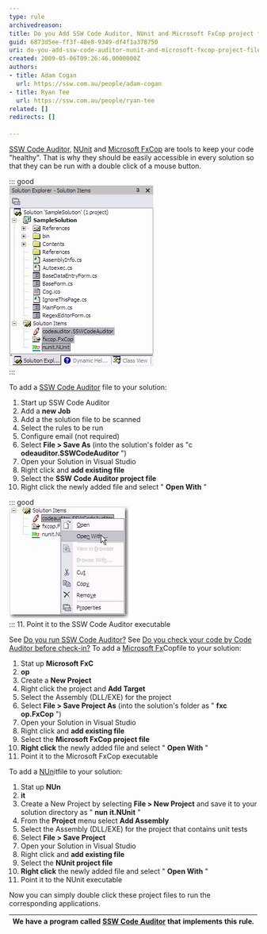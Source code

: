 ```yaml
---
type: rule
archivedreason: 
title: Do you Add SSW Code Auditor, NUnit and Microsoft FxCop project files to your Solution
guid: 6873d5ee-ff3f-48e8-9349-df4f1a378750
uri: do-you-add-ssw-code-auditor-nunit-and-microsoft-fxcop-project-files-to-your-solution
created: 2009-05-06T09:26:46.0000000Z
authors:
- title: Adam Cogan
  url: https://ssw.com.au/people/adam-cogan
- title: Ryan Tee
  url: https://ssw.com.au/people/ryan-tee
related: []
redirects: []

---
```


[SSW Code Auditor](http://www.ssw.com.au/ssw/CodeAuditor/Default.aspx), [NUnit](http://www.ssw.com.au/ssw/Standards/DeveloperGeneral/netTools.aspx#NUnit) and [Microsoft FxCop](http://www.ssw.com.au/ssw/Standards/DeveloperGeneral/netTools.aspx#FxCop) are tools to keep your code "healthy". That is why they should be easily accessible in every solution so that they can be run with a double click of a mouse button. 
<!--endintro-->




::: good  
![](CodeAuditorProjectFile.gif)  
:::

To add a [SSW Code Auditor](http://www.ssw.com.au/ssw/CodeAuditor/Default.aspx) file to your solution:

1. Start up SSW Code Auditor
2. Add a  **new Job**
3. Add a the solution file to be scanned
4. Select the rules to be run
5. Configure email (not required)
6. Select  **File &gt; Save As** (into the solution's folder as "c **odeauditor.SSWCodeAuditor** ")
7. Open your Solution in Visual Studio
8. Right click and  **add existing file**
9. Select the  **SSW Code Auditor project file**
10. Right click the newly added file and select " **Open With** "


::: good  
![](OpenWith.gif)  
:::
11. Point it to the SSW Code Auditor executable


See [Do you run SSW Code Auditor?](/Pages/AddCAFxCopToSolution.aspx) 
See [Do you check your code by Code Auditor before check-in?](/Pages/AddCAFxCopToSolution.aspx) 
To add a [Microsoft Fx](http://www.ssw.com.au/ssw/Standards/DeveloperGeneral/netTools.aspx#FxCop)Copfile to your solution:
1. Stat up  **Microsoft FxC**
2. **op**
3. Create a  **New Project**
4. Right click the project and  **Add Target**
5. Select the Assembly (DLL/EXE) for the project
6. Select  **File &gt; Save Project As** (into the solution's folder as " **fxc** **op.FxCop** ")
7. Open your Solution in Visual Studio
8. Right click and  **add existing file**
9. Select the  **Microsoft FxCop project file**
10. **Right click** the newly added file and select " **Open With** "
11. Point it to the Microsoft FxCop executable


To add a [NUn](http://www.ssw.com.au/ssw/Standards/DeveloperGeneral/netTools.aspx#NUnit)itfile to your solution:
1. Stat up  **NUn**
2. **it**
3. Create a New Project by selecting  **File &gt; New Project** and save it to your solution directory as " **nun** **it.NUnit** "
4. From the  **Project** menu select  **Add Assembly**
5. Select the Assembly (DLL/EXE) for the project that contains unit tests
6. Select  **File &gt; Save Project**
7. Open your Solution in Visual Studio
8. Right click and  **add existing file**
9. Select the  **NUnit project file**
10. **Right click** the newly added file and select " **Open With** "
11. Point it to the NUnit executable


Now you can simply double click these project files to run the corresponding applications.


| We have a program called [SSW Code Auditor](http://www.ssw.com.au/ssw/CodeAuditor/Default.aspx) that implements this rule. |
| --- |
